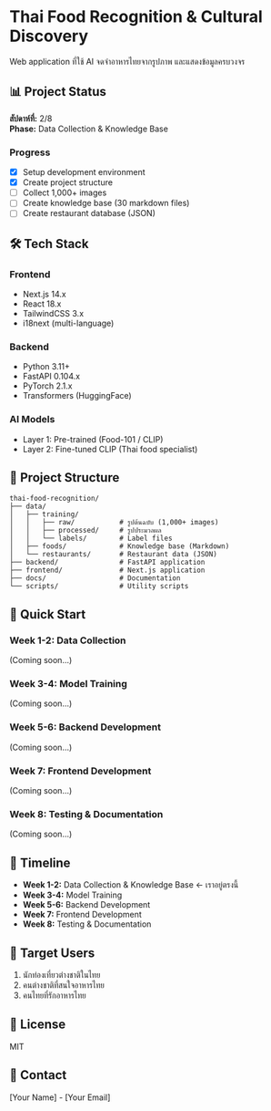 # Thai Food Recognition & Cultural Discovery

Web application ที่ใช้ AI จดจำอาหารไทยจากรูปภาพ และแสดงข้อมูลครบวงจร

## 📊 Project Status

**สัปดาห์ที่:** 2/8  
**Phase:** Data Collection & Knowledge Base

### Progress
- [x] Setup development environment
- [x] Create project structure
- [ ] Collect 1,000+ images
- [ ] Create knowledge base (30 markdown files)
- [ ] Create restaurant database (JSON)

## 🛠️ Tech Stack

### Frontend
- Next.js 14.x
- React 18.x
- TailwindCSS 3.x
- i18next (multi-language)

### Backend
- Python 3.11+
- FastAPI 0.104.x
- PyTorch 2.1.x
- Transformers (HuggingFace)

### AI Models
- Layer 1: Pre-trained (Food-101 / CLIP)
- Layer 2: Fine-tuned CLIP (Thai food specialist)

## 📁 Project Structure
```
thai-food-recognition/
├── data/
│   ├── training/
│   │   ├── raw/           # รูปต้นฉบับ (1,000+ images)
│   │   ├── processed/     # รูปประมวลผล
│   │   └── labels/        # Label files
│   ├── foods/             # Knowledge base (Markdown)
│   └── restaurants/       # Restaurant data (JSON)
├── backend/               # FastAPI application
├── frontend/              # Next.js application
├── docs/                  # Documentation
└── scripts/               # Utility scripts
```

## 🚀 Quick Start

### Week 1-2: Data Collection
(Coming soon...)

### Week 3-4: Model Training
(Coming soon...)

### Week 5-6: Backend Development
(Coming soon...)

### Week 7: Frontend Development
(Coming soon...)

### Week 8: Testing & Documentation
(Coming soon...)

## 📝 Timeline

- **Week 1-2:** Data Collection & Knowledge Base ← เราอยู่ตรงนี้
- **Week 3-4:** Model Training
- **Week 5-6:** Backend Development
- **Week 7:** Frontend Development
- **Week 8:** Testing & Documentation

## 👥 Target Users

1. นักท่องเที่ยวต่างชาติในไทย
2. คนต่างชาติที่สนใจอาหารไทย
3. คนไทยที่รักอาหารไทย

## 📄 License

MIT

## 📧 Contact

[Your Name] - [Your Email]